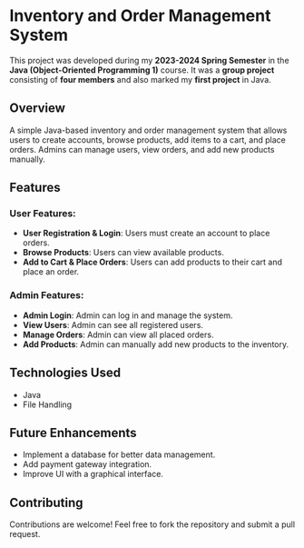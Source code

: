 # Inventory and Order Management System

This project was developed during my **2023-2024 Spring Semester** in the **Java (Object-Oriented Programming 1)** course. It was a **group project** consisting of **four members** and also marked my **first project** in Java.

## Overview
A simple Java-based inventory and order management system that allows users to create accounts, browse products, add items to a cart, and place orders. Admins can manage users, view orders, and add new products manually.

## Features

### User Features:
- **User Registration & Login**: Users must create an account to place orders.
- **Browse Products**: Users can view available products.
- **Add to Cart & Place Orders**: Users can add products to their cart and place an order.

### Admin Features:
- **Admin Login**: Admin can log in and manage the system.
- **View Users**: Admin can see all registered users.
- **Manage Orders**: Admin can view all placed orders.
- **Add Products**: Admin can manually add new products to the inventory.


## Technologies Used
- Java
- File Handling

## Future Enhancements
- Implement a database for better data management.
- Add payment gateway integration.
- Improve UI with a graphical interface.

## Contributing
Contributions are welcome! Feel free to fork the repository and submit a pull request.
